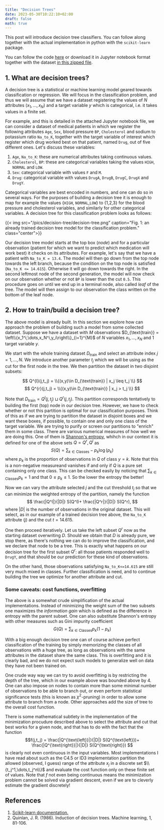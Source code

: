 ```yaml
---
title: "Decision Trees"
date: 2023-05-30T10:22:10+02:00
draft: false
math: true
---
```

This post will introduce decision tree classifiers. You can follow
along together with the actual implementation in python with 
the `scikit-learn` package.

You can follow the code [here](/docs/decision-tree.html)
or download it in Jupyter notebook format together
with the dataset [in this zipped file](/docs/decision-tree-files.zip).


## 1. What are decision trees?

A decision tree is a statistical or machine learning model geared towards
classification or regression. We will focus in the classification problem,
and thus we will assume that we have a dataset registering the values
of $N$ attributes $(x_1,\dots,x_N)$ and a target variable $y$ which is categorical,
i.e. it takes values in a finite set.

For example, and this is detailed in the attached Jupyter notebook file,
we can consider a dataset of medical patients in which we register the following
attributes `Age`, `Sex`, blood pressure `BP`, `Cholesterol` and sodium
to potassium ratio `Na_to_K`, together with the target variable of interest
which register which drug worked best on that patient, named `Drug`, out
of five different ones. Let's discuss these variables:

1. `Age`, `Na_to_K`: these are numerical attributes taking continuous values.
2. `Cholesterol`, `BP`: these are categorical variables taking the values `HIGH`, `NORMAL` and `LOW`.
3. `Sex`: categorical variable with values `F` and `M`.
4. `Drug`: categorical variable with values `DrugA`, `DrugB`, `DrugC`, `DrugX` and  `DrugY`.

Categorical variables are best encoded in numbers, and one can do so in several ways.
For the purposes of building a decision tree it is enough to map for example the
values {`HIGH`, `NORMAL`,`LOW`} to {1,2,3} for the blood pressure and cholesterol
variables, and similarly for other categorical variables.
A decision tree for this classification problem looks as follows:

{{< img src="/pics/decision-tree/decision-tree.png" caption="Fig. 1: an already trained decision tree model for the classification problem." class="center">}}

Our decision tree model starts at the top box (*node*) and for a particular observation
(patient for which we want to predict which medication will work best) it checks
on its attributes. For example, let's say that we have a patient with
`Na_to_K = 13.4`. The model will then go down from the top node towards the
left branch, because the condition on the top node is satisfied (`Na_to_K <= 14.615`).
Otherwise it will go down towards the right. In the second leftmost node of the
second generation, the model will now check on our observation whether or not
`BP` is lower than the cut `0.5`. This procedure goes on until we end up in
a terminal node, also called *leaf* of the tree. The model will then assign
to our observation the class written on the bottom of the leaf node.

## 2. How to train/build a decision tree?

The above model is already built. In this section we explore how can approach
the problem of building such a model from some collected dataset. Suppose we 
have a dataset with $M$ observations 
$D_{\text{train}} = \left\\{x_1^i,\dots,x_N^i,y_i\right\\}_{i=1}^{M}$
of $N$ variables $x_1,\dots,x_N$ and 1 target variable $y$.

We start with the whole training dataset $D_{\text{train}}$ and select 
an attribute index $j=1,\dots,N$. We introduce another parameter $t_j$ which 
we will be using as the cut for the first node in the tree. We then partition
the dataset in two disjoint subsets:

$$ Q^{l}(j,t_j) = \\{(x,y)\in D_{\text{train}} | x_j \leq t_j \\} $$
$$ Q^{r}(j,t_j) = \\{(x,y)\in D_{\text{train}} | x_j > t_j \\} $$

Note that $D_\text{train} = Q^l(j,t_j) \sqcup Q^r(j,t_j)$. This partition
corresponds tentatively to building the first (top) node in our decision tree.
However, we have to check whether or not this partition is optimal for our
classification purposes. Think of this as if we are trying to partition the
dataset in disjoint boxes and we want these boxes, if possible, to contain
one and only one class of the target variable. We are trying to purify
or screen our partitions to "enrich" them in some class. There are various
numerical measures of how well we are doing this. One of them is 
[Shannon's entropy](https://en.wikipedia.org/wiki/Entropy_(information_theory)),
whihch in our context it is defined for one of the above sets $Q = Q^r, Q^l$
as
$$ S(Q) = \sum_{k\in\text{Classes}} -p_k \log(p_k)$$
where $p_k$ is the proportion of observations in $Q$ of class $y=k$. Note
that this is a non-negative measureand vanishes if and only if $Q$ is a pure
set containing only one class. This can be checked easily by noticing
that $\sum_{k\in\text{Classes}} p_k = 1$ and that $0 \leq p_k \leq 1$.
So the lower the entropy the better!

Now we can vary the attribute selected $j$ and the cut threshold $t_j$ so that
we can minimize the weighted entropy of the partition, namely the function
$$
\frac{|Q^l|}{|D|} S(Q^l)+
\frac{|Q^r|}{|D|} S(Q^r),
$$
where $|D|$ is the number of observations in the original dataset. This will
select, as in our example of a trained decision tree above, the `Na_to_K`
attribute ($j$) and the cut $t=14.615$.

One then proceed iteratively. Let us take the left subset $Q^r$ now as the
starting dataset overwriting $D$. Should we obtain that $D$ is already pure,
we stop there, as there's nothing we can do to improve the classification,
and we declare that node to be a tree. This is exactly what happens on 
our decision tree for the first subset $Q^r$: all those patients responded
well to `DrugY`, and that should be our prediction for these kind of observations.

On the other hand, those observations satisfying `Na_to_K<=14.615` are still
very  much mixed in classes. Further classification is need, and to continue building 
the tree we optimize for another attribute and cut.

### Some caveats: cost functions, overfitting

The above is a somewhat crude simplification of the actual implementations.
Instead of minimizing the weight sum of the two subsets one maximizes
the *information gain* which is defined as the difference in entropy with
the parent subset. One can also substitute Shannon's entropy with other measures
such as Gini impurity coefficient
$$
G(Q) = \sum_{k\in\text{Classes}} p_k (1-p_k)
$$

With a big enough decision tree one can of course achieve perfect classification
of the training by simply memorizing the classes of all observations with
a huge tree, as long as observations with the same attributes in the dataset
share the same class. This is overfitting and it is clearly bad, and we do
not expect such models to generalize well on data they have not been
trained on.

One crude way way we can try to avoid overfitting is by restricting the depth
of the tree, which in our example above was bounded above by 4. One can
also impose on nodes to contain more than some minimal number of observations
to be able to branch out, or even perform statistical significance tests
(this is known as $\chi^2$-pruning) in order to allow some attribute to
branch from a node. Other approaches add the size of tree to the overall
cost function.

There is some mathematical subtlety in the implementation of the minimization
procudure described above to select the attribute and cut that best works
for a given node, and that has to do with the fact that the function
$$f(j,t_j) =
    \frac{|Q^{\text{left}}|}{|D|} S(Q^{\text{left}})+
    \frac{|Q^{\text{right}}|}{|D|} S(Q^{\text{right}})
$$
is clearly not even continuous in the input variables. Most implementations I
have read about such as the C4.5 or ID3 implementation partition the allowed
(observed, I guess) range of the attribute $x_j$ in a discrete set 
$\\{t_j^1,\dots,t_j^n\\}$ and evaluate the cost function only on these finite
set of values. Note that $f$ not even being continuous means the minimization
problem cannot be solved via gradient descent, even if we are to cleverly
estimate the gradient discretely!

## References

1. [Scikit-learn documentation.](https://scikit-learn.org/stable/modules/generated/sklearn.tree.DecisionTreeClassifier.html#sklearn.tree.DecisionTreeClassifier)
2.  Quinlan, J. R. (1986).  Induction of decision trees.  Machine learning, 1, 81-106.
